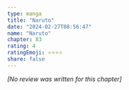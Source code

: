```yaml
---
type: manga
title: "Naruto"
date: "2024-02-27T08:56:47"
name: "Naruto"
chapter: 83
rating: 4
ratingEmoji: ⭐️⭐️⭐️⭐️
share: false
---
```


*[No review was written for this chapter]*
